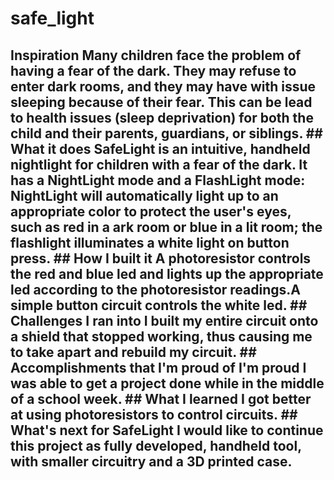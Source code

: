 # safe_light
## Inspiration Many children face the problem of having a fear of the dark. They may refuse to enter dark rooms, and they may have with issue sleeping because of their fear. This can be lead to health issues (sleep deprivation) for both the child and their parents, guardians, or siblings. ## What it does SafeLight is an intuitive, handheld nightlight for children with a fear of the dark. It has a NightLight mode and a FlashLight mode: NightLight will automatically light up to an appropriate color to protect the user's eyes, such as red in a ark room or blue in a lit room; the flashlight illuminates a white light on button press. ## How I built it A photoresistor controls the red and blue led and lights up the appropriate led according to the photoresistor readings.A simple button circuit controls the white led. ## Challenges I ran into I built my entire circuit onto a shield that stopped working, thus causing me to take apart and rebuild my circuit. ## Accomplishments that I'm proud of I'm proud I was able to get a project done while in the middle of a school week. ## What I learned I got better at using photoresistors to control circuits. ## What's next for SafeLight I would like to continue this project as fully developed, handheld tool, with smaller circuitry and a 3D printed case.
